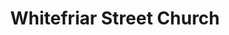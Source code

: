 ---
title: "Whitefriar Street Church"
address: "Whitefriars Street, 56 Aungier Street, Dublin City Centre, Dublin, Dublin 2"
tel: "+353 (0)1 475 8821"
county: "Dublin"
category: "Churches And Settlements"
type: "Content"
lat: "53.3397216796875"
lng: "-6.266308784484863"
---